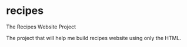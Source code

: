 # recipes
The Recipes Website Project

The project that will help me build recipes website using only the HTML.